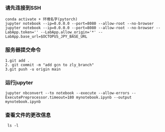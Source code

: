 ### 请先连接到SSH
```
conda activate + 环境名字(pytorch)
jupyter notebook --ip=0.0.0.0 --port=8080 --allow-root --no-browser
jupyter notebook --ip=0.0.0.0 --port=8080 --allow-root --no-browser --LabApp.token='' --LabApp.allow_origin='*' --LabApp.base_url=$OCTOPUS_JPY_BASE_URL
```
### 服务器提交命令
```
1.git add .
2. git commit -m "add gcn to zly_branch"
3.git push -u origin main

```
### 运行jupyter
```azure
jupyter nbconvert --to notebook --execute --allow-errors --ExecutePreprocessor.timeout=180 mynotebook.ipynb --output mynotebook.ipynb 
```

### 查看文件的更改信息
```azure
 ls -l
```